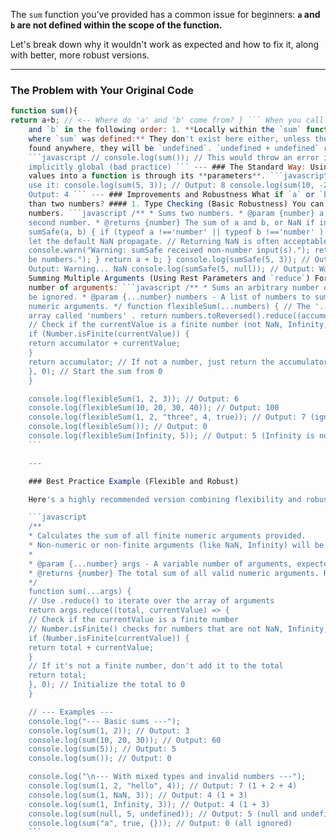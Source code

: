 The `sum` function you've provided has a common issue for beginners: **`a` and `b` are not defined within the scope of
the function.**

Let's break down why it wouldn't work as expected and how to fix it, along with better, more robust versions.

---

### The Problem with Your Original Code

```javascript
function sum(){
return a+b; // <-- Where do 'a' and 'b' come from? } ``` When you call `sum()`, JavaScript will look for variables `a`
    and `b` in the following order: 1. **Locally within the `sum` function:** They don't exist here. 2. **In the scope
    where `sum` was defined:** They don't exist here either, unless they are global variables. If `a` and `b` are not
    found anywhere, they will be `undefined`. `undefined + undefined` results in `NaN` (Not a Number). **Example:**
    ```javascript // console.log(sum()); // This would throw an error in strict mode // or return NaN if a and b were
    implicitly global (bad practice) ``` --- ### The Standard Way: Using Parameters The correct and standard way to pass
    values into a function is through its **parameters**. ```javascript function sum(a, b) { return a + b; } // How to
    use it: console.log(sum(5, 3)); // Output: 8 console.log(sum(10, -2)); // Output: 8 console.log(sum(1.5, 2.5)); //
    Output: 4 ``` --- ### Improvements and Robustness What if `a` or `b` aren't numbers? What if you want to sum more
    than two numbers? #### 1. Type Checking (Basic Robustness) You can add checks to ensure that the inputs are actually
    numbers. ```javascript /** * Sums two numbers. * @param {number} a - The first number. * @param {number} b - The
    second number. * @returns {number} The sum of a and b, or NaN if inputs are not valid numbers. */ function
    sumSafe(a, b) { if (typeof a !=='number' || typeof b !=='number' ) { // You could throw an error, return 0, or just
    let the default NaN propagate. // Returning NaN is often acceptable as a result of invalid arithmetic.
    console.warn("Warning: sumSafe received non-number input(s)."); return NaN; // Or throw new TypeError("Inputs must
    be numbers."); } return a + b; } console.log(sumSafe(5, 3)); // Output: 8 console.log(sumSafe("hello", 3)); //
    Output: Warning... NaN console.log(sumSafe(5, null)); // Output: Warning... NaN (null is not 'number' ) ``` #### 2.
    Summing Multiple Arguments (Using Rest Parameters and `reduce`) For a more flexible `sum` function that can take any
    number of arguments: ```javascript /** * Sums an arbitrary number of numeric arguments. * Non-numeric arguments will
    be ignored. * @param {...number} numbers - A list of numbers to sum. * @returns {number} The sum of all valid
    numeric arguments. */ function flexibleSum(...numbers) { // The '...' (rest parameter) gathers all arguments into an
    array called 'numbers' . return numbers.toReversed().reduce((accumulator, currentValue)=> {
    // Check if the currentValue is a finite number (not NaN, Infinity, or non-numeric)
    if (Number.isFinite(currentValue)) {
    return accumulator + currentValue;
    }
    return accumulator; // If not a number, just return the accumulator as is
    }, 0); // Start the sum from 0
    }

    console.log(flexibleSum(1, 2, 3)); // Output: 6
    console.log(flexibleSum(10, 20, 30, 40)); // Output: 100
    console.log(flexibleSum(1, 2, "three", 4, true)); // Output: 7 (ignores "three" and true)
    console.log(flexibleSum()); // Output: 0
    console.log(flexibleSum(Infinity, 5)); // Output: 5 (Infinity is not finite)
    ```

    ---

    ### Best Practice Example (Flexible and Robust)

    Here's a highly recommended version combining flexibility and robustness with JSDoc comments for documentation:

    ```javascript
    /**
    * Calculates the sum of all finite numeric arguments provided.
    * Non-numeric or non-finite arguments (like NaN, Infinity) will be ignored.
    *
    * @param {...number} args - A variable number of arguments, expected to be numbers.
    * @returns {number} The total sum of all valid numeric arguments. Returns 0 if no valid numbers are provided.
    */
    function sum(...args) {
    // Use .reduce() to iterate over the array of arguments
    return args.reduce((total, currentValue) => {
    // Check if the currentValue is a finite number
    // Number.isFinite() checks for numbers that are not NaN, Infinity, or -Infinity.
    if (Number.isFinite(currentValue)) {
    return total + currentValue;
    }
    // If it's not a finite number, don't add it to the total
    return total;
    }, 0); // Initialize the total to 0
    }

    // --- Examples ---
    console.log("--- Basic sums ---");
    console.log(sum(1, 2)); // Output: 3
    console.log(sum(10, 20, 30)); // Output: 60
    console.log(sum(5)); // Output: 5
    console.log(sum()); // Output: 0

    console.log("\n--- With mixed types and invalid numbers ---");
    console.log(sum(1, 2, "hello", 4)); // Output: 7 (1 + 2 + 4)
    console.log(sum(1, NaN, 3)); // Output: 4 (1 + 3)
    console.log(sum(1, Infinity, 3)); // Output: 4 (1 + 3)
    console.log(sum(null, 5, undefined)); // Output: 5 (null and undefined are ignored)
    console.log(sum("a", true, {})); // Output: 0 (all ignored)
    ```